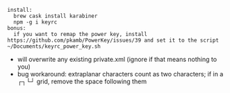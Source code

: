 ```
install:
  brew cask install karabiner
  npm -g i keyrc
bonus:
  if you want to remap the power key, install https://github.com/pkamb/PowerKey/issues/39 and set it to the script ~/Documents/keyrc_power_key.sh
```

* will overwrite any existing private.xml (ignore if that means nothing to you)
* bug workaround: extraplanar characters count as two characters; if in a ┌┐└┘ grid, remove the space following them
